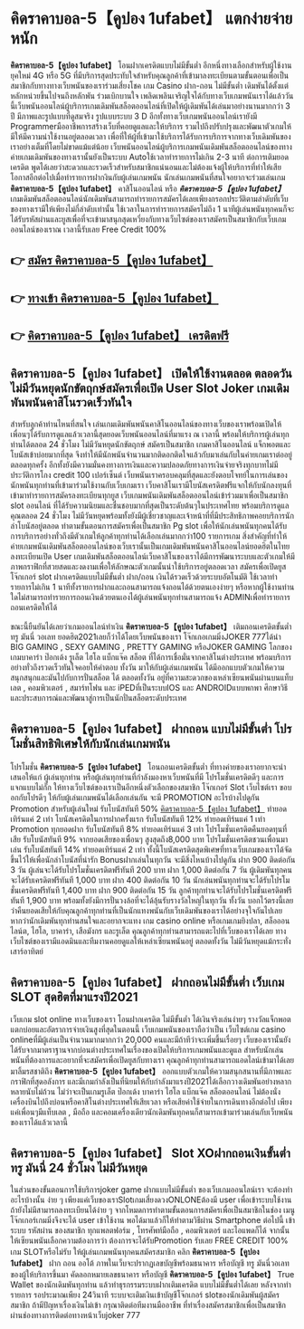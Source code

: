 # คิดราคาบอล-5【คูปอง 1ufabet】  แตกง่ายจ่ายหนัก

**คิดราคาบอล-5【คูปอง 1ufabet】** โอนฝากเครดิตแบบไม่มีขั้นต่ำ  อีกหนึ่งทางเลือกสำหรับผู้ใช้งานยุคใหม่ 4G หรือ 5G ที่มีบริการสุดประทับใจสำหรับคุณลูกค้าที่เข้ามาลงทะเบียนตามขั้นตอนเพื่อเป็นสมาชิกกับทางทางเว็บพนันของเราร่วมเสี่ยงโชค เกม Casino  ฝาก-ถอน ไม่มีขั้นต่ำ เดิมพันได้ตั้งแต่ หลักหน่วยขึ้นไปจนถึงหลักพัน ร่วมเบิกบานใจ เพลิดเพลินเจริญใจได้กับทางเว็บเกมพนันเราได้แล้ววันนี้เว็บพนันออนไลน์ผู้บริการเกมเดิมพันสล็อตออนไลน์ที่เปิดให้ผู้เดิมพันได้เล่นมาอย่างนานมากกว่า 3 ปี มีภาพและรูปแบบที่ดูสมจริง รูปแบบระบบ 3 D
อีกทั้งทางเว็บเกมพนันออนไลน์เรายังมี Programmerมืออาชีพการสร้างเว็บที่คอยดูแลและให้บริการ  รวมไปถึงปรับปรุงและพัฒนาตัวเกมให้มีให้มีความน่าใช้งานอยู่ตลอดเวลา เพื่อที่ให้ผู้ที่เข้ามาใช้บริการได้รับการบริการจากทางเว็บเดิมพันของเราอย่างเต็มที่โดยไม่ขาดแม้แต่น้อย เว็บพนันออนไลน์ผู้บริการเกมพนันเดิมพันสล็อตออนไลน์ของทางค่ายเกมเดิมพันของทางเรานั้นยังเป็นระบบ Autoใช้เวลาทำรายการไม่เกิน 2-3 นาที ต่อการเติมยอดเครดิต พูดได้เลยว่าสะดวกและรวดเร็วสำหรับสมาชิกแน่นอนและไม่ต้องแจ้งผู้ให้บริการที่ทำให้เสียโอกาสอีกต่อไปเมื่อทำรายการฝากงินกับผู้เล่นเกมพนัน
นักเล่นเกมพนันที่สนใจอยากจะร่วมเล่นเกม **คิดราคาบอล-5【คูปอง 1ufabet】** คาสิโนออนไลน์ หรือ ***คิดราคาบอล-5【คูปอง 1ufabet】*** เกมเดิมพันสล็อตออนไลน์นักเดิมพันสามารถทำรายการสมัครได้เลยเพียงกรอกประวัติตามลำดับที่เว็บของทางเรามีให้เพียงไม่กี่ลำดับเท่านั้น ใช้เวลาในการทำรายการสมัครไม่ถึง 1 นาทีผู้เล่นพนันทุกคนก็จะได้รับรหัสผ่านและยูสเพื่อที่จะเข้ามาสนุกสุดเหวี่ยงกับทางเว็บไซต์ของเราสมัครเป็นสมาชิกกับเว็บเกมออนไลน์ของเราณ เวลานี้รับเลย Free Credit 100%

## 👉 [สมัคร คิดราคาบอล-5【คูปอง 1ufabet】](https://archa888.com/)
## 👉 [ทางเข้า คิดราคาบอล-5【คูปอง 1ufabet】](https://archa888.com/)
## 👉 [คิดราคาบอล-5【คูปอง 1ufabet】 เครดิตฟรี](https://archa888.com/)

## คิดราคาบอล-5【คูปอง 1ufabet】 เปิดให้ใช้งานตลอด ตลอดวัน ไม่มีวันหยุดนักขัตฤกษ์สมัครเพื่อเปิด User Slot Joker เกมเดิมพันพนันคาสิโนรวดเร็วทันใจ

สำหรับลูกค้าท่านไหนที่สนใจ เล่นเกมเดิมพันพนันคาสิโนออนไลน์ของทางเว็บของเราพร้อมเปิดให้เพื่อนๆได้รับการดูแลแล้วเวลานี้สุดยอดเว็บพนันออนไลน์ที่มาแรง ณ เวลานี้ พร้อมให้บริการผู้เล่นทุกท่านได้ตลอด 24 ชั่วโมง ไม่มีวันหยุดนักขัตฤกษ์ สมัครเป็นสมาชิก เกมคาสิโนออนไลน์ แจ็กพอตและโบนัสเข้าบ่อยมากที่สุด จึงทำให้มีนักพนันจำนวนมากติดอกติดใจแล้วกับมาเล่นกับในค่ายเกมเราต่ออยู่ตลอดทุกครั้ง อีกทั้งยังมีความมั่นคงทางการเงินและความปลอดภัยทางการเงินจ่ายจริงทุกบาทไม่มีประวัติการโกง credit 100 เปอร์เซ็นต์ เว็บพนันเราครอบคลุมที่สุดและยังตอบโจทย์ในการเล่นของนักพนันทุกท่านที่เข้ามาร่วมใช้งานกับเว็บเกมเรา
เว็บคาสิโนเรามีโบนัสเครดิตฟรีแจกให้กับนักลงทุนที่เข้ามาทำรายการสมัครลงทะเบียนทุกยูส เว็บเกมพนันเดิมพันสล็อตออนไลน์เข้าร่วมมาเพื่อเป็นสมาชิก slot ออนไลน์ ที่ได้รับความนิยมและชื่นชอบมากที่สุดเป็นระดับต้นๆในประเทศไทย พร้อมบริการดูแลคุณตลอด 24 ชั่วโมง ไม่มีวันหยุดพร้อมทั้งยังมีผู้เชี่ยวชาญและเจ้าหน้าที่ที่มีประสิทธิภาพคอยบริการนักล่าโบนัสอยู่ตลอด ทำตามขั้นตอนการสมัครเพื่อเป็นสมาชิก Pg slot เพื่อให้นักเล่นพนันทุกคนได้รับการบริการอย่างทั่วถึงมีตัวเกมให้ลูกค้าทุกท่านได้เลือกเล่นมากกว่า100 รายการเกม
สิ่งสำคัญที่ทำให้ค่ายเกมพนันเดิมพันสล็อตออนไลน์ของเว็บเรานั้นเป็นเกมเดิมพันพนันคาสิโนออนไลน์ยอดฮิตในไทย ลงทะเบียนเปิด User  เกมเดิมพันสล็อตออนไลน์เว็บคาสิโนของเราได้มีการพัฒนาระบบและตัวเกมให้มีภาพกราฟิกที่สวยสดและงดงามเพื่อให้ลักษณะตัวเกมนั้นน่าใช้บริการอยู่ตลอดเวลา สมัครเพื่อเปิดยูส โจ๊กเกอร์ slot ฝากเครดิตแบบไม่มีขั้นต่ำ ฝาก/ถอน เงินได้รวดเร็วด้วยระบบอัตโนมัติ ใช้เวลาทำรายการไม่เกิน 1 นาทีทั้งรายการฝากและถอนสามารถแจ้งถอนได้ด้วยตนเองง่ายๆ หรือหากผู้ใช้งานท่านใดไม่สามารถทำรายการถอนเงินด้วยตนเองได้ผู้เล่นพนันทุกท่านสามารถแจ้ง ADMINเพื่อทำรายการถอนเครดิตให้ได้

ขณะนี้ยืนยันได้เลยว่าเกมออนไลน์ทำเงิน **คิดราคาบอล-5【คูปอง 1ufabet】** เติมถอนเครดิตขั้นต่ำทรู มันนี่ วอเลท ยอดฮิต2021เลยก็ว่าได้โดยเว็บพนันของเรา โจ๊กเกอเกมมิ่งJOKER 777ได้นำ BIG GAMING , SEXY GAMING , PRETTY GAMING หรือJOKER GAMING โลกของเกมบาคาร่า ป๊อกเด้ง รูเล็ต ไฮโล แบ็กแจ๊ค สล็อต ที่ได้การเชื่อมั่นจากคาสิโนต่างประเทศ พร้อมบริการอย่างทั่วถึงรวดเร็วทันใจคอยให้คำตอบ ทั้งวัน มาให้กับผู้เล่นเกมพนัน ได้มีออกแบบตัวเกมให้ความสนุกสนุกและมันไปกับการปั่นสล็อต ได้ ตลอดทั้งวัน อยู่ที่ความสะดวกของเหล่าเซียนพนันผ่านบนแท็บเลต , คอมพิวเตอร์ , สมาร์ทโฟน และ iPEDที่เป็นระบบIOS และ ANDROIDแบบพกพา ศึกษาวิธีและประสบการณ์และพัฒนาสู่การเป็นนักปั่นสล็อตระดับประเทศ

## คิดราคาบอล-5【คูปอง 1ufabet】 ฝากถอน แบบไม่มีขั้นต่ำ โปรโมชั่นสิทธิพิเศษให้กับนักเล่นเกมพนัน

โปรโมชั่น **คิดราคาบอล-5【คูปอง 1ufabet】** โอนถอนเครดิตขั้นต่ำ ที่ทางค่ายของเราอยากจะนำเสนอให้แก่  ผู้เล่นทุกท่าน หรือผู้เล่นทุกท่านที่กำลังมองหาเว็บพนันที่มี โปรโมชั่นเครดิตดีๆ และการแจกแบบไม่กั๊ก ให้ทางเว็บไซต์ของเราเป็นอีกหนึ่งตัวเลือกของสมาชิก โจ๊กเกอร์ Slot เว็บไซต์เรา ขอบอกกับโปรดีๆ ให้กับผู้เล่นเกมพนันได้เลือกเล่นกัน จะมี PROMOTION อะไรบ้างไปดูกัน
 Promotion สำหรับผู้เล่นใหม่ รับโบนัสทันที 50% [คิดราคาบอล-5【คูปอง 1ufabet】](https://archa888.com/) ทำยอดเทิร์นแค่ 2 เท่า
โบนัสเครดิตในการฝากครั้งแรก รับโบนัสทันที 12% ทำยอดเทิร์นแค่ 1 เท่า
 Promotion ทุกยอดฝาก รับโบนัสทันที 8% ทำยอดเทิร์นแค่ 3 เท่า
โปรโมชั่นเครดิตคืนยอดทุนที่เสีย รับโบนัสทันที 9% จากยอดเสียของเพื่อนๆ สูงสุดถึง8,000 บาท
โปรโมชั่นเครดิตชวนเพื่อนมาเล่น รับโบนัสทันที 14% ทำยอดเทิร์นแค่ 2 เท่า
ทั้งนี้โบนัสเครดิตสุดพิเศษที่ทางเว็บเกมของเราได้จัดขึ้นไว้ให้เพื่อนักล่าโบนัสที่น่ารัก Bonusฝากเล่นในทุกวัน จะมีสิ่งไหนบ้างไปดูกัน
ฝาก 900 ติดต่อกัน 3 วัน ผู้เล่นจะได้รับโปรโมชั่นเครดิตฟรีทันที 200 บาท
ฝาก 1,000 ติดต่อกัน 7 วัน ผู้เดิมพันทุกคนจะได้รับเครดิตฟรีทันที 1,000 บาท
ฝาก 400 ติดต่อกัน 10 วัน นักเล่นพนันทุกท่านจะได้รับโปรโมชั่นเครดิตฟรีทันที 1,400 บาท
ฝาก 900 ติดต่อกัน 15 วัน ลูกค้าทุกท่านจะได้รับโปรโมชั่นเครดิตฟรีทันที 1,900 บาท
พร้อมทั้งยังมีการปั่นวงล้อที่จะได้ลุ้นรับรางวัลใหญ่ในทุกวัน ทั้งวัน บอกไว้ตรงนี้เลยว่าคืนยอดเสียให้กับคุณลูกค้าทุกท่านที่เป็นนักแทงพนันกับเว็บเดิมพันของเราได้อย่างจุใจกันไปเลย หากว่านักเดิมพันทุกท่านสนใจและอยากจะแทง เกม casino online หรือเกมเกมยิงปลา, สล็อออนไลน์ต, ไฮโล, บาคาร่า, เสือมังกร และรูเล็ต คุณลูกค้าทุกท่านสามารถแตะไปที่เว็บของเราได้เลย ทางเว็บไซต์ของเรามีแอดมินและทีมงานคอยดูแลให้เหล่าเซียนพนันอยู่ ตลอดทั้งวัน ไม่มีวันหยุดแม้กระทั่งเสาร์อาทิตย์

## คิดราคาบอล-5【คูปอง 1ufabet】 ฝากถอนไม่มีขั้นต่ำ  เว็บเกม SLOT สุดฮิตที่มาแรงปี2021

เว็บเกม slot online ทางเว็บของเรา โอนฝากเครดิต ไม่มีขั้นต่ำ ได้เงินจริงเล่นง่ายๆ รางวัลแจ็กพอตแตกบ่อยและอัตราการจ่ายเงินสูงที่สุดในตอนนี้ เว็บเกมพนันของเราถือว่าเป็น เว็บไซต์เกม casino onlineที่มีผู้เล่นเป็นจำนวนมากมากกว่า 20,000 คนและมีถ้าทีว่าจะเพิ่มขึ้นเรื่อยๆ เว็บของเรานั้นยังได้รับจากมาตราฐานจากบ่อนต่างประเทศในเรื่องของเปิดให้บริการเกมพนันและดูแล สำหรับนักเล่นพนันที่ต้องการและอยากที่จะสมัครเพื่อเปิดยูสกับทางเรา คุณลูกค้าทุกท่านสามารถแอดไลน์เข้ามาได้เลย
	มาลิ้มรสชาติถึง **คิดราคาบอล-5【คูปอง 1ufabet】** ออกแบบตัวเกมให้ความสนุกสนานที่มีภาพและกราฟิกที่สุดอลังการ และมีเกมกำลังเป็นที่นิยมให้กับกำลังมาแรงปี2021ได้เลือกวางเดิมพันอย่างหลากหลายนับไม่ถ้วน  ไม่ว่าจะเป็นเกมรูเล็ต  ป๊อกเด้ง บาคาร่า ไฮโล แบ็กแจ๊ค สล็อตออนไลน์ ไม่ต้องนั่งเครื่องบินไปถึงบ่อนหรือคาสิโนต่างประเทศให้เสียเวลา หรือเสียค่าใช้จ่ายในการเดินทางอีกต่อไป เพียงแค่เพื่อนๆมีแท็บเลต , มือถือ และคอมเครื่องเดียวนักเดิมพันทุกคนก็สามารถเข้ามาร่วมเล่นกับเว็บพนันของเราได้แล้วเวลานี้

## คิดราคาบอล-5【คูปอง 1ufabet】 Slot XOฝากถอนเงินขั้นต่ำทรู มันนี่ 24 ชั่วโมง ไม่มีวันหยุด

ในส่วนของขั้นตอนการใช้บริการjoker game ฝากแบบไม่มีขั้นต่ำ ของเว็บเกมออนไลน์เรา จะต้องทำอะไรบ้างนั้น ง่าย ๆ เพียงแค่เว็บของเราSlotเกมเสี่ยงดวงONLONEต้องมี user เพื่อเข้าระบบใช้งาน ถ้ายังไม่มีสามารถลงทะเบียนได้ง่าย ๆ จากโหมดการทำตามขั้นตอนการสมัครเพื่อเป็นสมาชิกในช่อง เมนู โจ๊กเกอร์เกมมิ่งจึงจะได้ user เข้าใช้งาน พอได้มาแล้วก็ให้ทำตามวิธีผ่าน Smartphone ต่อไปนี้
เข้าระบบ รหัสผ่าน  ของสมาชิก ทุกแพลตฟอร์ม , โทรศัพท์มือถือ , คอมพิวเตอร์ และไอแพดก็ได้
จากนั้นให้เซียนพนันเลือกความต้องการว่า ต้องการจะได้รับPromotion รับเลย FREE CREDIT 100% เกม SLOTหรือไม่รับ
ให้ผู้เล่นเกมพนันทุกคนสมัครสมาชิก คลิก **คิดราคาบอล-5【คูปอง 1ufabet】** ฝาก ถอน ออโต้ ภาพในเว็บจะปรากฏเลขบัญชีพร้อมธนาคาร หรือบัญชี ทรู มันนี่วอเลท ของผู้ให้บริการขึ้นมา
คัดลอกหมายเลขธนาคาร หรือบัญชี **คิดราคาบอล-5【คูปอง 1ufabet】** True Wallet ของนักเดิมพันทุกท่าน แล้วทำธุรกรรมระบบฝากเติมเครดิต แบบไม่มีขั้นต่ำได้เลย
หลังจากทำรายการ รอประมาณเพียง 24วินาที ระบบจะเติมเงินเข้าบัญชีโจ๊กเกอร์ slotของนักเดิมพันผู้สมัครสมาชิก
ถ้ามีปัญหาเรื่องเงินไม่เข้า กรุณาติดต่อทีมงานมืออาชีพ ที่ทำเรื่องสมัครสมาชิกเพื่อเป็นสมาชิกผ่านช่องทางการติดต่อทางหน้าเว็บjoker 777


